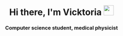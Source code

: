 <h1 align="center">Hi there, I'm Vicktoria
<img src="https://github.com/blackcater/blackcater/raw/main/images/Hi.gif" height="32"/></h1>
<h3 align="center">Computer science student, medical physicist </h3>
